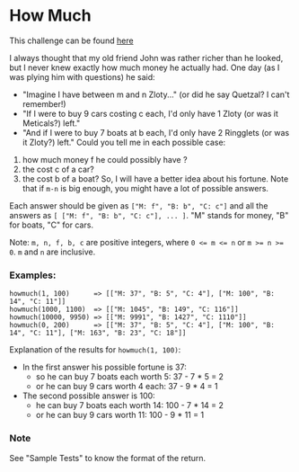 # How Much

This challenge can be found [here](https://www.codewars.com/kata/55b4d87a3766d9873a0000d4)

I always thought that my old friend John was rather richer than he looked, but I never knew exactly how much money he actually had. One day (as I was plying him with questions) he said:

- "Imagine I have between m and n Zloty..." (or did he say Quetzal? I can't remember!)
- "If I were to buy 9 cars costing c each, I'd only have 1 Zloty (or was it Meticals?) left."
- "And if I were to buy 7 boats at b each, I'd only have 2 Ringglets (or was it Zloty?) left."
Could you tell me in each possible case:

1. how much money f he could possibly have ?
2. the cost c of a car?
3. the cost b of a boat?
So, I will have a better idea about his fortune. Note that if ``m-n`` is big enough, you might have a lot of possible answers.

Each answer should be given as ``["M: f", "B: b", "C: c"]`` and all the answers as ``[ ["M: f", "B: b", "C: c"], ... ]``. "M" stands for money, "B" for boats, "C" for cars.

Note: ``m, n, f, b, c`` are positive integers, where ``0 <= m <= n`` or ``m >= n >= 0``. ``m`` and ``n`` are inclusive.

### Examples:
```
howmuch(1, 100)      => [["M: 37", "B: 5", "C: 4"], ["M: 100", "B: 14", "C: 11"]]
howmuch(1000, 1100)  => [["M: 1045", "B: 149", "C: 116"]]
howmuch(10000, 9950) => [["M: 9991", "B: 1427", "C: 1110"]]
howmuch(0, 200)      => [["M: 37", "B: 5", "C: 4"], ["M: 100", "B: 14", "C: 11"], ["M: 163", "B: 23", "C: 18"]]
```
Explanation of the results for ``howmuch(1, 100)``:

- In the first answer his possible fortune is 37:
  - so he can buy 7 boats each worth 5: 37 - 7 * 5 = 2
  - or he can buy 9 cars worth 4 each: 37 - 9 * 4 = 1
- The second possible answer is 100:
  - he can buy 7 boats each worth 14: 100 - 7 * 14 = 2
  - or he can buy 9 cars worth 11: 100 - 9 * 11 = 1

### Note
See "Sample Tests" to know the format of the return.